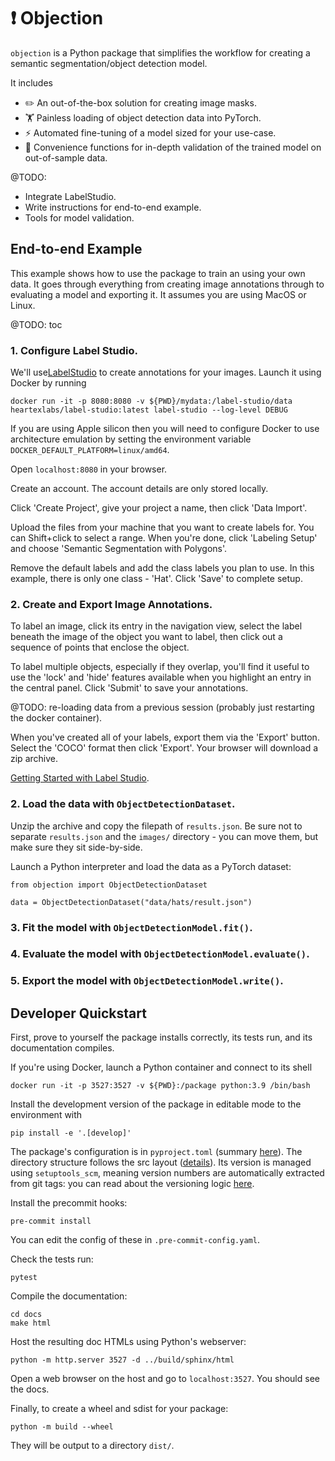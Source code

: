 # ❗ Objection

`objection` is a Python package that simplifies the workflow for creating a semantic segmentation/object detection model. 

It includes
- ✏️ An out-of-the-box solution for creating image masks.
- 🏋️ Painless loading of object detection data into PyTorch.
- ⚡ Automated fine-tuning of a model sized for your use-case.
- 🧪 Convenience functions for in-depth validation of the trained model on out-of-sample data.

@TODO:
- Integrate LabelStudio.
- Write instructions for end-to-end example.
- Tools for model validation.

## End-to-end Example

This example shows how to use the package to train an  using your own data. It goes through everything from creating image annotations through to evaluating a model and exporting it. It assumes you are using MacOS or Linux.

@TODO: toc

### 1. Configure Label Studio.

We'll use[LabelStudio]() to create annotations for your images. Launch it using Docker by running
```
docker run -it -p 8080:8080 -v ${PWD}/mydata:/label-studio/data heartexlabs/label-studio:latest label-studio --log-level DEBUG
``` 
If you are using Apple silicon then you will need to configure Docker to use architecture emulation by setting the environment variable `DOCKER_DEFAULT_PLATFORM=linux/amd64`.

Open `localhost:8080` in your browser.

Create an account. The account details are only stored locally.

Click 'Create Project', give your project a name, then click 'Data Import'. 

Upload the files from your machine that you want to create labels for. You can Shift+click to select a range. When you're done, click 'Labeling Setup' and choose 'Semantic Segmentation with Polygons'.

Remove the default labels and add the class labels you plan to use. In this example, there is only one class - 'Hat'. Click 'Save' to complete setup.

### 2. Create and Export Image Annotations.

To label an image, click its entry in the navigation view, select the label beneath the image of the object you want to label, then click out a sequence of points that enclose the object. 

To label multiple objects, especially if they overlap, you'll find it useful to use the 'lock' and 'hide' features available when you highlight an entry in the central panel. Click 'Submit' to save your annotations.

@TODO: re-loading data from a previous session (probably just restarting the docker container).

When you've created all of your labels, export them via the 'Export' button. Select the 'COCO' format then click 'Export'. Your browser will download a zip archive.

[Getting Started with Label Studio](https://labelstud.io/blog/zero-to-one-getting-started-with-label-studio).


### 2. Load the data with `ObjectDetectionDataset`.

Unzip the archive and copy the filepath of `results.json`. Be sure not to separate `results.json` and the `images/` directory - you can move them, but make sure they sit side-by-side.

Launch a Python interpreter and load the data as a PyTorch dataset:
```
from objection import ObjectDetectionDataset

data = ObjectDetectionDataset("data/hats/result.json")
```


### 3. Fit the model with `ObjectDetectionModel.fit()`.



### 4. Evaluate the model with `ObjectDetectionModel.evaluate()`.



### 5. Export the model with `ObjectDetectionModel.write()`.



## Developer Quickstart

First, prove to yourself the package installs correctly, its tests run, and its documentation compiles.

If you're using Docker, launch a Python container and connect to its shell
```
docker run -it -p 3527:3527 -v ${PWD}:/package python:3.9 /bin/bash
```

Install the development version of the package in editable mode to the environment with
```
pip install -e '.[develop]'
```
The package's configuration is in `pyproject.toml` (summary [here](https://setuptools.pypa.io/en/latest/userguide/pyproject_config.html)). The directory structure follows the src layout ([details](https://setuptools.pypa.io/en/latest/userguide/package_discovery.html)). Its version is managed using `setuptools_scm`, meaning version numbers are automatically extracted from git tags: you can read about the versioning logic [here](https://pypi.org/project/setuptools-scm/).

Install the precommit hooks:
```
pre-commit install
```
You can edit the config of these in `.pre-commit-config.yaml`.

Check the tests run:
```
pytest
```
Compile the documentation:
```
cd docs
make html
```
Host the resulting doc HTMLs using Python's webserver:
```
python -m http.server 3527 -d ../build/sphinx/html
``` 
Open a web browser on the host and go to `localhost:3527`. You should see the docs.

Finally, to create a wheel and sdist for your package:
```
python -m build --wheel
```
They will be output to a directory `dist/`.
